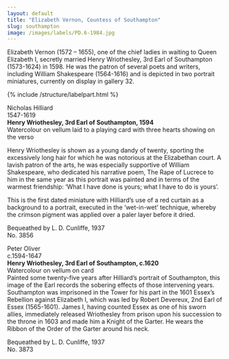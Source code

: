 ```yaml
---
layout: default
title: "Elizabeth Vernon, Countess of Southampton"
slug: southampton
image: /images/labels/PD.6-1984.jpg
---
```


Elizabeth Vernon (1572 – 1655), one of the chief ladies in waiting to Queen Elizabeth I, secretly married Henry Wriothesley, 3rd Earl of Southampton (1573-1624) in 1598. He was the patron of several poets and writers, including William Shakespeare (1564-1616) and is depicted in two portrait miniatures, currently on display in gallery 32.

{% include /structure/labelpart.html %}

Nicholas Hilliard  
1547-1619  
**Henry Wriothesley, 3rd Earl of Southampton, 1594**  
Watercolour on vellum laid to a playing card with three hearts showing on the verso

Henry Wriothesley is shown as a young dandy of twenty, sporting the excessively long hair for which he was notorious at the Elizabethan court. A lavish patron of the arts, he was especially supportive of William Shakespeare, who dedicated his narrative poem, The Rape of Lucrece to him in the same year as this portrait was painted and in terms of the warmest friendship: ‘What I have done is yours; what I have to do is yours’.

This is the first dated miniature with Hilliard’s use of a red curtain as a background to a portrait, executed in the ‘wet-in-wet’ technique, whereby the crimson pigment was applied over a paler layer before it dried.

Bequeathed by L. D. Cunliffe, 1937  
No. 3856

Peter Oliver  
c.1594-1647  
**Henry Wriothesley, 3rd Earl of Southampton, c.1620**  
Watercolour on vellum on card  
Painted some twenty-five years after Hilliard’s portrait of Southampton, this image of the Earl records the sobering effects of those intervening years. Southampton was imprisoned in the Tower for his part in the 1601 Essex’s Rebellion against Elizabeth I, which was led by Robert Devereux, 2nd Earl of Essex (1565-1601). James I, having counted Essex as one of his sworn allies, immediately released Wriothesley from prison upon his succession to the throne in 1603 and made him a Knight of the Garter. He wears the Ribbon of the Order of the Garter around his neck.  

Bequeathed by L. D. Cunliffe, 1937  
No. 3873
